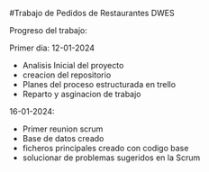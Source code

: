 #Trabajo de Pedidos de Restaurantes DWES

Progreso del trabajo:

Primer dia: 12-01-2024
  - Analisis Inicial del proyecto
  - creacion del repositorio
  - Planes del proceso estructurada en trello
  - Reparto y asginacion de trabajo

16-01-2024:
  - Primer reunion scrum
  - Base de datos creado
  - ficheros principales creado con codigo base
  - solucionar de problemas sugeridos en la Scrum
